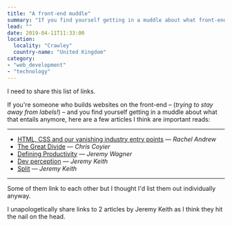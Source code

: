 ```yaml
---
title: "A front-end muddle"
summary: "If you find yourself getting in a muddle about what front-end development entails anymore."
lead: ""
date: 2019-04-11T11:33:00
location:
  locality: "Crawley"
  country-name: "United Kingdom"
category:
- "web_development"
- "technology"
---
```


I need to share this list of links.

If you're someone who builds websites on the front-end – (*trying to stay away from labels!*) – and you find yourself getting in a muddle about what that entails anymore, here are a few articles I think are important reads:

---

* [HTML, CSS and our vanishing industry entry points][1] — *Rachel Andrew*
* [The Great Divide][2] — *Chris Coyier*
* [Defining Productivity][3] — *Jeremy Wagner*
* [Dev perception][4] — *Jeremy Keith*
* [Split][5] — *Jeremy Keith*

---

Some of them link to each other but I thought I'd list them out individually anyway.

I unapologetically share links to 2 articles by Jeremy Keith as I think they hit the nail on the head.

[1]: https://rachelandrew.co.uk/archives/2019/01/30/html-css-and-our-vanishing-industry-entry-points/
[2]: https://css-tricks.com/the-great-divide/
[3]: https://jeremy.codes/blog/defining-productivity/
[4]: https://adactio.com/journal/15011
[5]: https://adactio.com/journal/15050
